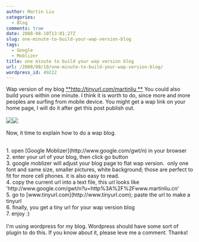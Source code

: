 ```yaml
---
author: Martin Liu
categories:
  - Blog
comments: true
date: 2008-08-10T13:01:27Z
slug: one-minute-to-build-your-wap-version-blog
tags:
  - Google
  - Moblizer
title: one minute to build your wap version blog
url: /2008/08/10/one-minute-to-build-your-wap-version-blog/
wordpress_id: 49222
---
```


Wap version of my blog [**http://tinyurl.com/martinliu **](http://tinyurl.com/martinliu) You could also build yours within one minute. I think it is worth to do, since more and more peoples are surfing from mobile device. You might get a wap link on your home page, I will do it after get this post publish out.<br /><br />![](http://www.yunnanshouji.com/Shop/UploadPhotos/200804/940699_cxl070110apple_iphone_03.jpg)![](http://www.phonesreview.co.uk/wp-content/phoneimages/2007/08/blackberry-8820_02.jpg)<br /><br />Now, it time to explain how to do a wap blog.<br />

<br />	
  1. open [Google Moblizer](http://www.google.com/gwt/n) in your browser
<br />	
  2. enter your url of your blog, then click go button
<br />	
  3. google moblizer will adjust your blog page to flat wap version.  only one font and same size, smaller pictures, white background; those are perfect to fit for more cell phones. it is also easy to read.
<br />	
  4. copy the current url into a text file, this url looks like 'http://www.google.com/gwt/n?u=http%3A%2F%2Fwww.martinliu.cn'
<br />	
  5. go to [www.tinyurl.com](http://www.tinyurl.com); paste the url to make a tinyurl
<br />	
  6. finally, you get a tiny url for your wap version blog
<br />	
  7. enjoy :)
<br /><br />I'm using wordpress for my blog. Wordpress should have some sort of plugin to do this. If you know about it, please leve me a comment. Thanks!
